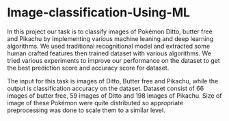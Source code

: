 # Image-classification-Using-ML

In this project our task is to classify images of Pokémon Ditto, butter free and Pikachu by implementing various machine 
leaning and deep learning algorithms. We used traditional recognitional model and extracted some human crafted features 
then trained dataset with various algorithms. We tried various experiments to improve our performance on the dataset to 
get the best prediction score and accuracy score for dataset.


The input for this task is images of Ditto, Butter free and Pikachu, while the output is classification accuracy on the 
dataset. Dataset consist of 66 images of butter free, 59 images of Ditto and 198 images of Pikachu. Size of image of these
Pokémon were quite distributed so appropriate preprocessing was done to scale them to a similar level. 


